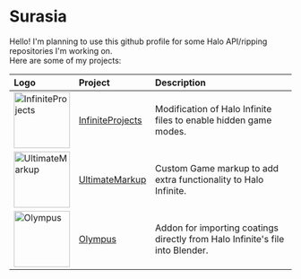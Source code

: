 # Surasia

Hello! I'm planning to use this github profile for some Halo API/ripping repositories I'm working on.                               
Here are some of my projects:

| Logo  | Project | Description |
|:--|:-------|:------------|
| <img alt="InfiniteProjects" src="https://cdn.discordapp.com/attachments/841584050471829546/1018248756442959872/TEMP.png" width="100" height="100" />| [InfiniteProjects](https://github.com/Surasia/InfiniteProjects) | Modification of Halo Infinite files to enable hidden game modes.  |
| <img alt="UltimateMarkup" src="https://cdn.discordapp.com/attachments/841584050471829546/1018248756442959872/TEMP.png" width="100" height="100" />| [UltimateMarkup](https://github.com/Surasia/UltimateMarkup) |  Custom Game markup to add extra functionality to Halo Infinite. |
| <img alt="Olympus" src="https://cdn.discordapp.com/attachments/841584050471829546/1018248756442959872/TEMP.png" width="100" height="100" />| [Olympus](https://github.com/Surasia/Olympus) | Addon for importing coatings directly from Halo Infinite's file into Blender. |

